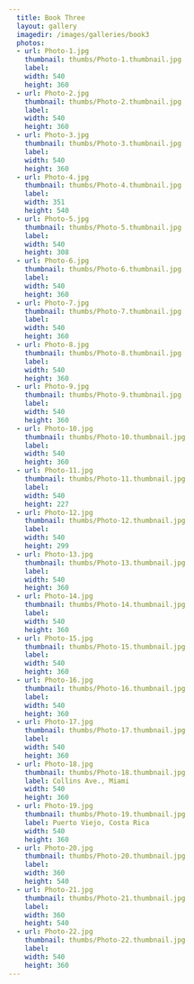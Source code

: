 ```yaml
---
  title: Book Three
  layout: gallery
  imagedir: /images/galleries/book3
  photos:
  - url: Photo-1.jpg
    thumbnail: thumbs/Photo-1.thumbnail.jpg
    label: 
    width: 540
    height: 360
  - url: Photo-2.jpg
    thumbnail: thumbs/Photo-2.thumbnail.jpg
    label: 
    width: 540
    height: 360
  - url: Photo-3.jpg
    thumbnail: thumbs/Photo-3.thumbnail.jpg
    label: 
    width: 540
    height: 360
  - url: Photo-4.jpg
    thumbnail: thumbs/Photo-4.thumbnail.jpg
    label: 
    width: 351
    height: 540
  - url: Photo-5.jpg
    thumbnail: thumbs/Photo-5.thumbnail.jpg
    label: 
    width: 540
    height: 308
  - url: Photo-6.jpg
    thumbnail: thumbs/Photo-6.thumbnail.jpg
    label: 
    width: 540
    height: 360
  - url: Photo-7.jpg
    thumbnail: thumbs/Photo-7.thumbnail.jpg
    label: 
    width: 540
    height: 360
  - url: Photo-8.jpg
    thumbnail: thumbs/Photo-8.thumbnail.jpg
    label: 
    width: 540
    height: 360
  - url: Photo-9.jpg
    thumbnail: thumbs/Photo-9.thumbnail.jpg
    label: 
    width: 540
    height: 360
  - url: Photo-10.jpg
    thumbnail: thumbs/Photo-10.thumbnail.jpg
    label: 
    width: 540
    height: 360
  - url: Photo-11.jpg
    thumbnail: thumbs/Photo-11.thumbnail.jpg
    label: 
    width: 540
    height: 227
  - url: Photo-12.jpg
    thumbnail: thumbs/Photo-12.thumbnail.jpg
    label: 
    width: 540
    height: 299
  - url: Photo-13.jpg
    thumbnail: thumbs/Photo-13.thumbnail.jpg
    label: 
    width: 540
    height: 360
  - url: Photo-14.jpg
    thumbnail: thumbs/Photo-14.thumbnail.jpg
    label: 
    width: 540
    height: 360
  - url: Photo-15.jpg
    thumbnail: thumbs/Photo-15.thumbnail.jpg
    label: 
    width: 540
    height: 360
  - url: Photo-16.jpg
    thumbnail: thumbs/Photo-16.thumbnail.jpg
    label: 
    width: 540
    height: 360
  - url: Photo-17.jpg
    thumbnail: thumbs/Photo-17.thumbnail.jpg
    label: 
    width: 540
    height: 360
  - url: Photo-18.jpg
    thumbnail: thumbs/Photo-18.thumbnail.jpg
    label: Collins Ave., Miami
    width: 540
    height: 360
  - url: Photo-19.jpg
    thumbnail: thumbs/Photo-19.thumbnail.jpg
    label: Puerto Viejo, Costa Rica
    width: 540
    height: 360
  - url: Photo-20.jpg
    thumbnail: thumbs/Photo-20.thumbnail.jpg
    label: 
    width: 360
    height: 540
  - url: Photo-21.jpg
    thumbnail: thumbs/Photo-21.thumbnail.jpg
    label: 
    width: 360
    height: 540
  - url: Photo-22.jpg
    thumbnail: thumbs/Photo-22.thumbnail.jpg
    label: 
    width: 540
    height: 360
---
```

